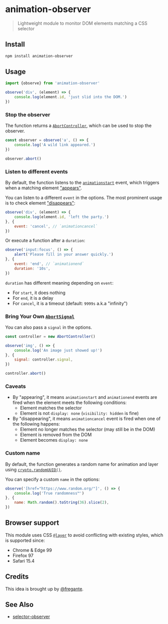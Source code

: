 # animation-observer

> Lightweight module to monitor DOM elements matching a CSS selector

## Install

```sh
npm install animation-observer
```

## Usage

```js
import {observe} from 'animation-observer'

observe('div', (element) => {
	console.log(element.id, 'just slid into the DOM.')
})
```

### Stop the observer

The function returns a [`AbortController`](https://developer.mozilla.org/docs/Web/API/AbortController), which can be used to stop the observer.

```js
const observer = observe('a', () => {
	console.log('A wild link appeared.')
})

observer.abort()
```

### Listen to different events

By default, the function listens to the [`animationstart`](https://developer.mozilla.org/docs/Web/API/Element/animationstart_event) event, which triggers when a matching element ["appears"](#caveats).

You can listen to a different `event` in the options. The most prominent usage is to check element ["disappears"](#caveats):

<!-- prettier-ignore -->
```js
observe('div', (element) => {
	console.log(element.id, 'left the party.')
}, {
	event: 'cancel', // `animationcancel`
})
```

Or execute a function after a `duration`:

<!-- prettier-ignore -->
```js
observe('input:focus', () => {
	alert('Please fill in your answer quickly.')
}, {
	event: 'end', // `animationend`
	duration: '10s',
})
```

`duration` has different meaning depending on `event`:

- For `start`, it does nothing
- For `end`, it is a delay
- For `cancel`, it is a timeout (default: `9999s` a.k.a "infinity")

### Bring Your Own [`AbortSignal`](https://developer.mozilla.org/docs/Web/API/AbortSignal)

You can also pass a `signal` in the options.

<!-- prettier-ignore -->
```js
const controller = new AbortController()

observe('img', () => {
	console.log('An image just showed up!')
}, {
	signal: controller.signal,
})

controller.abort()
```

### Caveats

- By "appearing", it means `animationstart` and `animationend` events are fired when the element meets the following conditions:
  - Element matches the selector
  - Element is not `display: none` (`visibility: hidden` is fine)
- By "disappearing", it means `animationcancel` event is fired when one of the following happens:
  - Element no longer matches the selector (may still be in the DOM)
  - Element is removed from the DOM
  - Element becomes `display: none`

### Custom name

By default, the function generates a random name for animation and layer using [`crypto.randomUUID()`](https://developer.mozilla.org/docs/Web/API/Crypto/randomUUID).

You can specify a custom `name` in the options:

<!-- prettier-ignore -->
```js
observe('[href="https://www.random.org/"]', () => {
	console.log('True randomness™️')
}, {
	name: Math.random().toString(36).slice(2),
})
```

## Browser support

This module uses CSS [`@layer`](https://developer.mozilla.org/docs/Web/CSS/@layer) to avoid conflicting with existing styles, which is supported since:

- Chrome & Edge 99
- Firefox 97
- Safari 15.4

## Credits

This idea is brought up by [@fregante](https://github.com/refined-github/refined-github/issues/5874#issuecomment-1200341987).

## See Also

- [selector-observer](https://github.com/josh/selector-observer)
